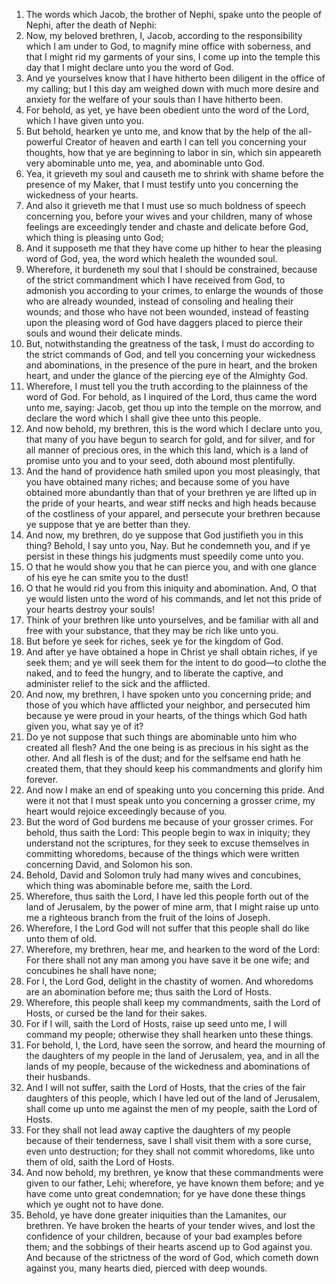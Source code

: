 1. The words which Jacob, the brother of Nephi, spake unto the people of Nephi, after the death of Nephi:
2. Now, my beloved brethren, I, Jacob, according to the responsibility which I am under to God, to magnify mine office with soberness, and that I might rid my garments of your sins, I come up into the temple this day that I might declare unto you the word of God.
3. And ye yourselves know that I have hitherto been diligent in the office of my calling; but I this day am weighed down with much more desire and anxiety for the welfare of your souls than I have hitherto been.
4. For behold, as yet, ye have been obedient unto the word of the Lord, which I have given unto you.
5. But behold, hearken ye unto me, and know that by the help of the all-powerful Creator of heaven and earth I can tell you concerning your thoughts, how that ye are beginning to labor in sin, which sin appeareth very abominable unto me, yea, and abominable unto God.
6. Yea, it grieveth my soul and causeth me to shrink with shame before the presence of my Maker, that I must testify unto you concerning the wickedness of your hearts.
7. And also it grieveth me that I must use so much boldness of speech concerning you, before your wives and your children, many of whose feelings are exceedingly tender and chaste and delicate before God, which thing is pleasing unto God;
8. And it supposeth me that they have come up hither to hear the pleasing word of God, yea, the word which healeth the wounded soul.
9. Wherefore, it burdeneth my soul that I should be constrained, because of the strict commandment which I have received from God, to admonish you according to your crimes, to enlarge the wounds of those who are already wounded, instead of consoling and healing their wounds; and those who have not been wounded, instead of feasting upon the pleasing word of God have daggers placed to pierce their souls and wound their delicate minds.
10. But, notwithstanding the greatness of the task, I must do according to the strict commands of God, and tell you concerning your wickedness and abominations, in the presence of the pure in heart, and the broken heart, and under the glance of the piercing eye of the Almighty God.
11. Wherefore, I must tell you the truth according to the plainness of the word of God. For behold, as I inquired of the Lord, thus came the word unto me, saying: Jacob, get thou up into the temple on the morrow, and declare the word which I shall give thee unto this people.
12. And now behold, my brethren, this is the word which I declare unto you, that many of you have begun to search for gold, and for silver, and for all manner of precious ores, in the which this land, which is a land of promise unto you and to your seed, doth abound most plentifully.
13. And the hand of providence hath smiled upon you most pleasingly, that you have obtained many riches; and because some of you have obtained more abundantly than that of your brethren ye are lifted up in the pride of your hearts, and wear stiff necks and high heads because of the costliness of your apparel, and persecute your brethren because ye suppose that ye are better than they.
14. And now, my brethren, do ye suppose that God justifieth you in this thing? Behold, I say unto you, Nay. But he condemneth you, and if ye persist in these things his judgments must speedily come unto you.
15. O that he would show you that he can pierce you, and with one glance of his eye he can smite you to the dust!
16. O that he would rid you from this iniquity and abomination. And, O that ye would listen unto the word of his commands, and let not this pride of your hearts destroy your souls!
17. Think of your brethren like unto yourselves, and be familiar with all and free with your substance, that they may be rich like unto you.
18. But before ye seek for riches, seek ye for the kingdom of God.
19. And after ye have obtained a hope in Christ ye shall obtain riches, if ye seek them; and ye will seek them for the intent to do good—to clothe the naked, and to feed the hungry, and to liberate the captive, and administer relief to the sick and the afflicted.
20. And now, my brethren, I have spoken unto you concerning pride; and those of you which have afflicted your neighbor, and persecuted him because ye were proud in your hearts, of the things which God hath given you, what say ye of it?
21. Do ye not suppose that such things are abominable unto him who created all flesh? And the one being is as precious in his sight as the other. And all flesh is of the dust; and for the selfsame end hath he created them, that they should keep his commandments and glorify him forever.
22. And now I make an end of speaking unto you concerning this pride. And were it not that I must speak unto you concerning a grosser crime, my heart would rejoice exceedingly because of you.
23. But the word of God burdens me because of your grosser crimes. For behold, thus saith the Lord: This people begin to wax in iniquity; they understand not the scriptures, for they seek to excuse themselves in committing whoredoms, because of the things which were written concerning David, and Solomon his son.
24. Behold, David and Solomon truly had many wives and concubines, which thing was abominable before me, saith the Lord.
25. Wherefore, thus saith the Lord, I have led this people forth out of the land of Jerusalem, by the power of mine arm, that I might raise up unto me a righteous branch from the fruit of the loins of Joseph.
26. Wherefore, I the Lord God will not suffer that this people shall do like unto them of old.
27. Wherefore, my brethren, hear me, and hearken to the word of the Lord: For there shall not any man among you have save it be one wife; and concubines he shall have none;
28. For I, the Lord God, delight in the chastity of women. And whoredoms are an abomination before me; thus saith the Lord of Hosts.
29. Wherefore, this people shall keep my commandments, saith the Lord of Hosts, or cursed be the land for their sakes.
30. For if I will, saith the Lord of Hosts, raise up seed unto me, I will command my people; otherwise they shall hearken unto these things.
31. For behold, I, the Lord, have seen the sorrow, and heard the mourning of the daughters of my people in the land of Jerusalem, yea, and in all the lands of my people, because of the wickedness and abominations of their husbands.
32. And I will not suffer, saith the Lord of Hosts, that the cries of the fair daughters of this people, which I have led out of the land of Jerusalem, shall come up unto me against the men of my people, saith the Lord of Hosts.
33. For they shall not lead away captive the daughters of my people because of their tenderness, save I shall visit them with a sore curse, even unto destruction; for they shall not commit whoredoms, like unto them of old, saith the Lord of Hosts.
34. And now behold, my brethren, ye know that these commandments were given to our father, Lehi; wherefore, ye have known them before; and ye have come unto great condemnation; for ye have done these things which ye ought not to have done.
35. Behold, ye have done greater iniquities than the Lamanites, our brethren. Ye have broken the hearts of your tender wives, and lost the confidence of your children, because of your bad examples before them; and the sobbings of their hearts ascend up to God against you. And because of the strictness of the word of God, which cometh down against you, many hearts died, pierced with deep wounds.
